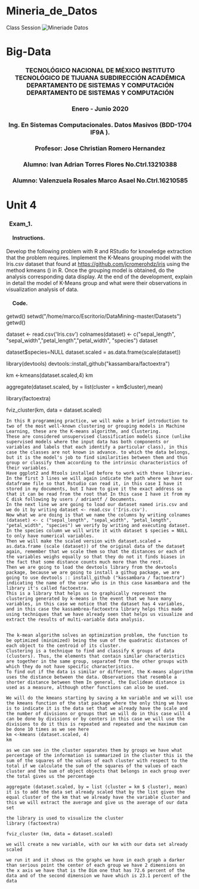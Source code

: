 # Mineria_de_Datos
Class Session
![Mineriade Datos](https://cdn.windowsreport.com/wp-content/uploads/2018/07/data-mining.png)


# Big-Data  

### <p align="center" > TECNOLÓGICO NACIONAL DE MÉXICO  INSTITUTO TECNOLÓGICO DE TIJUANA SUBDIRECCIÓN ACADÉMICA DEPARTAMENTO DE SISTEMAS Y COMPUTACIÓN DEPARTAMENTO DE SISTEMAS Y COMPUTACIÓN </p>
### <p align="center"> Enero - Junio 2020 </p>

###  <p align="center">  Ing. En Sistemas Computacionales. 	Datos Masivos (BDD-1704 IF9A	).</p>

### <p align="center">  Profesor: Jose Christian Romero Hernandez	</p>
### <p align="center">  Alumno: Ivan Adrian Torres Flores No.Ctrl.13210388  </p>
### <p align="center">  Alumno: Valenzuela Rosales Marco Asael No.Ctrl.16210585  </p>




# Unit 4

### &nbsp;&nbsp;Exam_1.

#### &nbsp;&nbsp;&nbsp;&nbsp; Instructions.
 
Develop the following problem with R and RStudio for knowledge extraction that the problem requires.
Implement the K-Means grouping model with the Iris.csv dataset that found at https://github.com/jcromerohdz/iris using the method kmeans () in R. Once the grouping model is obtained, do the analysis corresponding data display.
At the end of the development, explain in detail the model of K-Means group and what were their observations in visualization analysis of data.




#### &nbsp;&nbsp;&nbsp;&nbsp; Code.
getwd()
setwd("/home/marco/Escritorio/DataMining-master/Datasets")
getwd()


dataset <- read.csv('Iris.csv')
colnames(dataset) <- c("sepal_length", "sepal_width","petal_length","petal_width", "species")
dataset

dataset$species=NULL
dataset.scaled = as.data.frame(scale(dataset))

library(devtools)
devtools::install_github("kassambara/factoextra")

km <-kmeans(dataset.scaled,4)
km

aggregate(dataset.scaled, by = list(cluster = km$cluster),mean)

library(factoextra)

fviz_cluster(km, data = dataset.scaled)


```
In this R programming practice, we will make a brief introduction to two of the most well-known clustering or grouping models in Machine Learning, these are the K-means algorithm, and Clustering.
These are considered unsupervised classification models since (unlike supervised models where the input data has both components or variables and labels that each identify a particular class), in this case the classes are not known in advance. to which the data belongs, but it is the model's job to find similarities between them and thus group or classify them according to the intrinsic characteristics of their variables.
Have ggplot2 and Rtools installed before to work with these libraries.
In the first 3 lines we will again indicate the path where we have our dataframe file so that Rstudio can read it, in this case I have it stored in my documents, but I have to give it the exact address so that it can be read from the root that In this case I have it from my C disk following by users / adriantf / Documents.
In the next line we are going to load our dataset named iris.csv and we do it by writing dataset <- read.csv ('Iris.csv').
Now what we are doing is that we name the columns by writing colnames (dataset) <- c ("sepal_length", "sepal_width", "petal_length", "petal_width", "species") we verify by writing and executing dataset.
In the species column we will write it with dataset $ species = NULL to only have numerical variables.
Then we will make the scaled version with dataset.scaled = as.data.frame (scale (dataset)) of the original data of the dataset again, remember that we scale them so that the distances or each of the variables weighs equally so that they do not it finds biases in the fact that some distance counts much more than the rest.
Then we are going to load the devtools library from the devtools package, because we are going to install a githug package, we are going to use devtools :: install_github ("kassambara / factoextra") indicating the name of the user who is in this case kasambara and the library it's called factoextra.
This is a library that helps us to graphically represent the clustering generated by k-means in the event that we have many variables, in this case we notice that the dataset has 4 variables, and in this case the kassambrea-factoextra library helps this made using techniques that we have already seen that helps us visualize and extract the results of multi-variable data analysis.


The k-mean algorithm solves an optimization problem, the function to be optimized (minimized) being the sum of the quadratic distances of each object to the centroid of its cluster.
Clustering is a technique to find and classify K groups of data (clusters). Thus, the elements that contain similar characteristics are together in the same group, separated from the other groups with which they do not have specific characteristics.
To find out if the data is similar or different, the K-means algorithm uses the distance between the data. Observations that resemble a shorter distance between them In general, the Euclidean distance is used as a measure, although other functions can also be used.

We will do the kmeans starting by saving a km variable and we will use the kmeans function of the stat package where the only thing we have is to indicate it is the data set that we already have the scale and the number of divisions or groups that we will do in this case will 4 can be done by divisions or by centers in this case we will use the divisions to do it this is repeated and repeated and the maximum can be done 10 times as we see here
km <-kmeans (dataset.scaled, 4)
km

as we can see in the cluster separates them by groups we have what percentage of the information is summarized in the cluster this is the sum of the squares of the values ​​of each cluster with respect to the total if we calculate the sum of the squares of the values ​​of each cluster and the sum of object objects that belongs in each group over the total gives us the percentage

aggregate (dataset.scaled, by = list (cluster = km $ cluster), mean)
it is to add the data set already scaled that by the list given the equal cluster of the km that we already have the variable cluster and this we will extract the average and give us the average of our data set

the library is used to visualize the cluster
library (factoextra)

fviz_cluster (km, data = dataset.scaled)

we will create a new variable, with our km with our data set already scaled

we run it and it shows us the graphs we have in each graph a darker than serious point the center of each group we have 2 dimensions on the x axis we have that is the Dim one that has 72.6 percent of the data and of the second dimension we have which is 23.1 percent of the data
```

